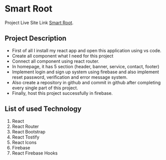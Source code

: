 # Smart Root

Project Live Site Link [Smart Root](https://smart-root-architect.web.app/).

## Project Description
* First of all I install my react app and open this application using vs code.
* Create all component what I need for this project
* Connect all component using react router.
* In homepage, it has 5 section (header, banner, service, contact, footer)
* Implement login and sign up system using firebase and also implement reset password, verification and error message system.
* Also create a repository in github and commit in github after completing every single part of this project.
* Finally, host this project successfully in firebase.


 ## List of used Technology
  
  1. React
  2. React Router
  3. React Bootstrap
  4. React Tostify
  5. React Icons
  6. Firebase
  7. React Firebase Hooks
  
